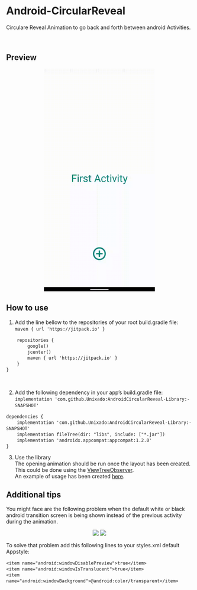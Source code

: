 # Android-CircularReveal
Circulare Reveal Animation to go back and forth between android Activities.

<br/>

## Preview 

<p align="center">
  <img height=600 src="https://github.com/Unixado/Android-CircularReveal/blob/master/Preview/Preview.gif">
</p>

## How to use 
1. Add the line bellow to the repositories of your root build.gradle file: <br/>
`maven { url 'https://jitpack.io' }` 

``` allprojects { 
    repositories {
        google()
        jcenter()
        maven { url 'https://jitpack.io' }
    }
}
``` 
<br/>


2. Add the following dependency in your app’s build.gradle file: <br/>
`implementation 'com.github.Unixado:AndroidCircularReveal-Library:-SNAPSHOT'`
```
dependencies {
    implementation 'com.github.Unixado:AndroidCircularReveal-Library:-SNAPSHOT'
    implementation fileTree(dir: "libs", include: ["*.jar"])
    implementation 'androidx.appcompat:appcompat:1.2.0'
}
```
3. Use the library <br/>
The opening animation should be run once the layout has been created. This could be done using the [ViewTreeObserver](https://developer.android.com/reference/android/view/ViewTreeObserver).<br/> An example of usage has been created [here](https://github.com/Unixado/AndroidCircularReveal-Library/blob/master/app/src/main/java/unixado/circularrevealanimation/SecondActivity.java). 

## Additional tips
You might face are the following problem when the default white or black android transition screen is being shown instead of the previous activity during the animation.<br/>

<p align=center>
  <img height=500 src="https://github.com/Unixado/AndroidCircularReveal-Library/blob/master/Preview/noTranslucency.gif">
  <img height=500 src="https://github.com/Unixado/AndroidCircularReveal-Library/blob/master/Preview/noTransparency.gif">
</p>

To solve that problem add this following lines to your styles.xml default Appstyle:<br/>
```
<item name="android:windowDisablePreview">true</item>
<item name="android:windowIsTranslucent">true</item>
<item name="android:windowBackground">@android:color/transparent</item>
```
